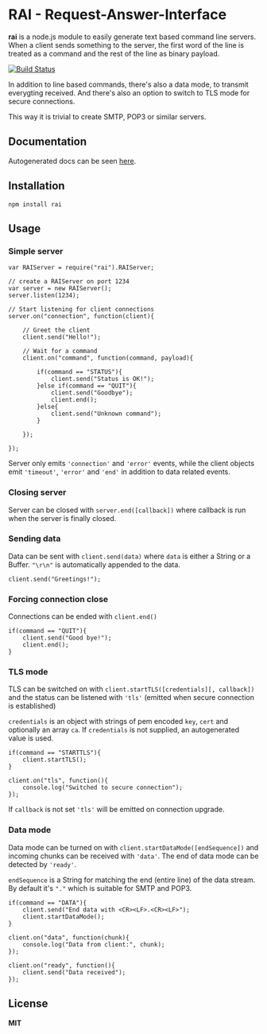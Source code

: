 # RAI - Request-Answer-Interface

**rai** is a node.js module to easily generate text based command line servers.
When a client sends something to the server, the first word of the line is
treated as a command and the rest of the line as binary payload.

[![Build Status](https://secure.travis-ci.org/andris9/rai.png)](http://travis-ci.org/andris9/rai)

In addition to line based commands, there's also a data mode, to transmit
everygting received. And there's also an option to switch to TLS mode for
secure connections.

This way it is trivial to create SMTP, POP3 or similar servers.

## Documentation

Autogenerated docs can be seen [here](http://node.ee/raidoc/).

## Installation

    npm install rai
    
## Usage

### Simple server

    var RAIServer = require("rai").RAIServer;
    
    // create a RAIServer on port 1234
    var server = new RAIServer();
    server.listen(1234);
    
    // Start listening for client connections
    server.on("connection", function(client){
    
        // Greet the client
        client.send("Hello!");
        
        // Wait for a command
        client.on("command", function(command, payload){
        
            if(command == "STATUS"){
                client.send("Status is OK!");
            }else if(command == "QUIT"){
                client.send("Goodbye");
                client.end();
            }else{
                client.send("Unknown command");
            }
        
        });
    
    });

Server only emits `'connection'` and `'error'` events, while the client 
objects emit `'timeout'`, `'error'` and `'end'` in addition to data 
related events.

### Closing server

Server can be closed with `server.end([callback])` where callback is run when
the server is finally closed.

### Sending data

Data can be sent with `client.send(data)` where `data` is either a String or
a Buffer. `"\r\n"` is automatically appended to the data.

    client.send("Greetings!");

### Forcing connection close

Connections can be ended with `client.end()`

    if(command == "QUIT"){
        client.send("Good bye!");
        client.end();
    }

### TLS mode

TLS can be switched on with `client.startTLS([credentials][, callback])` and the status can
be listened with `'tls'` (emitted when secure connection is established)

`credentials` is an object with strings of pem encoded `key`, `cert` and optionally an
array `ca`. If `credentials` is not supplied, an autogenerated value is used.

    if(command == "STARTTLS"){
        client.startTLS();
    }
    
    client.on("tls", function(){
        console.log("Switched to secure connection");
    });

If `callback` is not set `'tls'` will be emitted on connection upgrade.

### Data mode

Data mode can be turned on with `client.startDataMode([endSequence])` and incoming
chunks can be received with `'data'`. The end of data mode can be detected by
`'ready'`.

`endSequence` is a String for matching the end (entire line) of the data stream.
By default it's `"."` which is suitable for SMTP and POP3.

    if(command == "DATA"){
        client.send("End data with <CR><LF>.<CR><LF>");
        client.startDataMode();
    }

    client.on("data", function(chunk){
        console.log("Data from client:", chunk);
    });
    
    client.on("ready", function(){
        client.send("Data received");
    });

## License

**MIT**